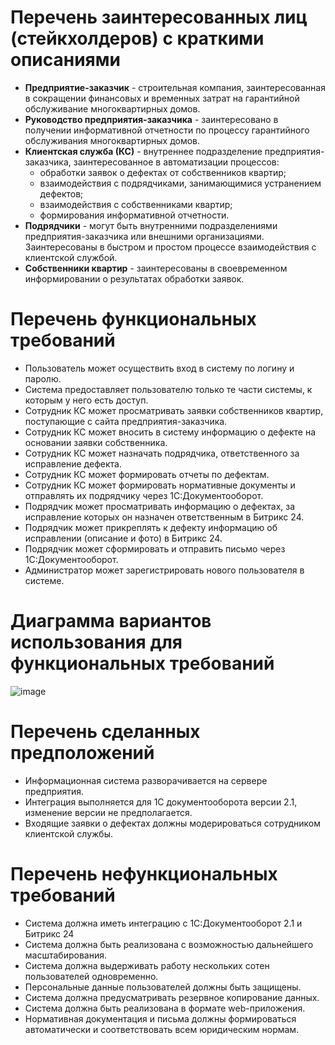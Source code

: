 # Перечень заинтересованных лиц (стейкхолдеров) с краткими описаниями
- **Предприятие-заказчик** - строительная компания, заинтересованная в сокращении финансовых и временных затрат на гарантийной обслуживание многоквартирных домов.
- **Руководство предприятия-заказчика** - заинтересовано в получении информативной отчетности по процессу гарантийного обслуживания многоквартирных домов.
- **Клиентская служба (КС)** - внутреннее подразделение предприятия-заказчика, заинтересованное в автоматизации процессов:
    - обработки заявок о дефектах от собственников квартир;
    - взаимодействия с подрядчиками, занимающимися устранением дефектов;
    - взаимодействия с собственниками квартир;
    - формирования информативной отчетности.
- **Подрядчики** - могут быть внутренними подразделениями предприятия-заказчика или внешними организациями. Заинтересованы в быстром и простом процессе взаимодействия с клиентской службой.
- **Собственники квартир** - заинтересованы в своевременном информировании о результатах обработки заявок.
# Перечень функциональных требований
- Пользователь может осуществить вход в систему по логину и паролю.
- Система предоставляет пользователю только те части системы, к которым у него есть доступ.
- Сотрудник КС может просматривать заявки собственников квартир, поступающие с сайта предприятия-заказчика.
- Сотрудник КС может вносить в систему информацию о дефекте на основании заявки собственника.
- Сотрудник КС может назначать подрядчика, ответственного за исправление дефекта.
- Сотрудник КС может формировать отчеты по дефектам.
- Сотрудник КС может формировать нормативные документы и отправлять их подрядчику через 1С:Документооборот.
- Подрядчик может просматривать информацию о дефектах, за исправление которых он назначен ответственным в Битрикс 24.
- Подрядчик может прикреплять к дефекту информацию об исправлении (описание и фото) в Битрикс 24.
- Подрядчик может сформировать и отправить письмо через 1С:Документооборот.
- Администратор может зарегистрировать нового пользователя в системе.
# Диаграмма вариантов использования для функциональных требований
![image](https://github.com/MichelGL/SoftwareArchitecture/assets/86571342/d75acb62-9c96-45ef-8902-a9ca29eede71)
# Перечень сделанных предположений
- Информационная система разворачивается на сервере предприятия.
- Интеграция выполняется для 1С документооборота версии 2.1, изменение версии не предполагается.
- Входящие заявки о дефектах должны модерироваться сотрудником клиентской службы.
# Перечень нефункциональных требований
- Система должна иметь интеграцию с 1С:Документооборот 2.1 и Битрикс 24
- Система должна быть реализована с возможностью дальнейшего масштабирования.
- Система должна выдерживать работу нескольких сотен пользователей одновременно.
- Персональные данные пользователей должны быть защищены.
- Система должна предусматривать резервное копирование данных.
- Система должна быть реализована в формате web-приложения.
- Нормативная документация и письма должны формироваться автоматически и соответствовать всем юридическим нормам.

